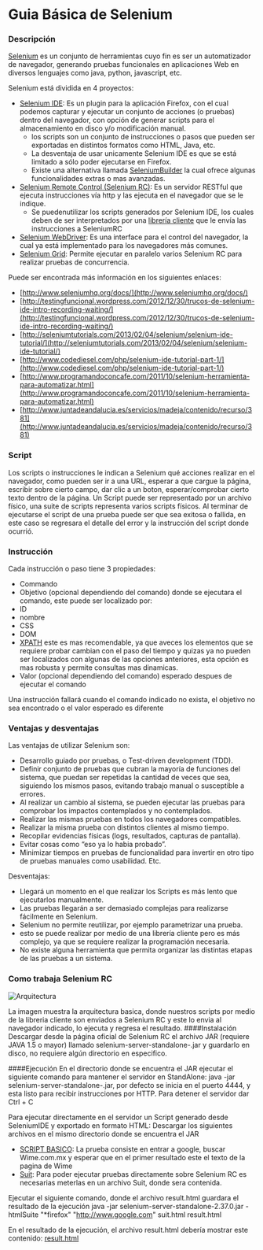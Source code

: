 Guia Básica de Selenium
============

### Descripción
[Selenium](http://www.seleniumhq.org/ "Selenium") es un conjunto de herramientas cuyo fin es ser un automatizador de navegador, generando pruebas funcionales en aplicaciones Web en diversos lenguajes como java, python, javascript, etc.

Selenium está dividida en 4 proyectos:
* [Selenium IDE](http://docs.seleniumhq.org/projects/ide/): Es un plugin para la aplicación Firefox, con el cual podemos capturar y ejecutar un conjunto de acciones (o pruebas) dentro del navegador, con opción de generar scripts para el almacenamiento en disco y/o modificación manual.
  * los scripts son un conjunto de instrucciones o pasos que pueden ser exportadas en distintos formatos como HTML, Java, etc.
  * La desventaja de usar unicamente Selenium IDE es que se está limitado a sólo poder ejecutarse en Firefox.
  * Existe una alternativa llamada [SeleniumBuilder](http://sebuilder.github.io/se-builder/) la cual ofrece algunas funcionalidades extras o mas avanzadas.
* [Selenium Remote Control (Selenium RC)](http://docs.seleniumhq.org/projects/remote-control/): Es un servidor RESTful que ejecuta instrucciones vía http y las ejecuta en el navegador que se le indique.
  * Se puedenutilizar los scripts generados por Selenium IDE, los cuales deben de ser interpretados por una [librería cliente](https://github.com/search?q=selenium+rc&type=Repositories&ref=searchresults) que le envía las instrucciones a SeleniumRC
* [Selenium WebDriver](http://docs.seleniumhq.org/projects/webdriver/): Es una interface para el control del navegador, la cual ya está implementado para los navegadores más comunes.
* [Selenium Grid](http://docs.seleniumhq.org/projects/webdriver/): Permite ejecutar en paralelo varios Selenium RC para realizar pruebas de concurrencia.

Puede ser encontrada más información en los siguientes enlaces:
 * [http://www.seleniumhq.org/docs/](http://www.seleniumhq.org/docs/)
 * [http://testingfuncional.wordpress.com/2012/12/30/trucos-de-selenium-ide-intro-recording-waiting/](http://testingfuncional.wordpress.com/2012/12/30/trucos-de-selenium-ide-intro-recording-waiting/)
 * [http://seleniumtutorials.com/2013/02/04/selenium/selenium-ide-tutorial/](http://seleniumtutorials.com/2013/02/04/selenium/selenium-ide-tutorial/)
 * [http://www.codediesel.com/php/selenium-ide-tutorial-part-1/](http://www.codediesel.com/php/selenium-ide-tutorial-part-1/)
 * [http://www.programandoconcafe.com/2011/10/selenium-herramienta-para-automatizar.html](http://www.programandoconcafe.com/2011/10/selenium-herramienta-para-automatizar.html)
 * [http://www.juntadeandalucia.es/servicios/madeja/contenido/recurso/381](http://www.juntadeandalucia.es/servicios/madeja/contenido/recurso/381)

### Script
Los scripts o instrucciones le indican a Selenium qué acciones realizar en el navegador, como pueden ser ir a una URL, esperar a que cargue la página, escribir sobre cierto campo, dar clic a un boton, esperar/comprobar cierto texto dentro de la página.
Un Script puede ser representado por un archivo físico, una suite de scripts representa varios scripts físicos. Al terminar de ejecutarse el script de una prueba puede ser que sea exitosa o fallida, en este caso se regresara el detalle del error y la instrucción del script donde ocurrió.

### Instrucción
Cada instrucción o paso tiene 3 propiedades:
 * Commando
 * Objetivo (opcional dependiendo del comando) donde se ejecutara el comando, este puede ser localizado por:
  * ID
  * nombre
  * CSS
  * DOM
  * [XPATH](http://www.w3.org/TR/xpath/) este es mas recomendable, ya que aveces los elementos que se requiere probar cambian con el paso del tiempo y quizas ya no pueden ser localizados con algunas de las opciones anteriores, esta opción es mas robusta y permite consultas mas dinamicas.
 * Valor (opcional dependiendo del comando) esperado despues de ejecutar el comando

Una instrucción fallará cuando el comando indicado no exista, el objetivo no sea encontrado o el valor esperado es diferente

### Ventajas y desventajas
Las ventajas de utilizar Selenium son:
 * Desarrollo guiado por pruebas, o Test-driven development (TDD).
 * Definir conjunto de pruebas que cubran la mayoría de funciones del sistema, que puedan ser repetidas la cantidad de veces que sea, siguiendo los mismos pasos, evitando trabajo manual o susceptible a errores.
 * Al realizar un cambio al sistema, se pueden ejecutar las pruebas para comprobar los impactos contemplados y no contemplados.
 * Realizar las mismas pruebas en todos los navegadores compatibles.
 * Realizar la misma prueba con distintos clientes al mismo tiempo.
 * Recopilar evidencias físicas (logs, resultados, capturas de pantalla).
 * Evitar cosas como “eso ya lo habia probado”.
 * Minimizar tiempos en pruebas de funcionalidad para invertir en otro tipo de pruebas manuales como usabilidad.
Etc.

Desventajas:
 * Llegará un momento en el que realizar los Scripts es más lento que ejecutarlos manualmente.
 * Las pruebas llegarán a ser demasiado complejas para realizarse fácilmente en Selenium.
 * Selenium no permite reutilizar, por ejemplo parametrizar una prueba.
  * esto se puede realizar por medio de una librería cliente pero es más complejo, ya que se requiere realizar la programación necesaria.
 * No existe alguna herramienta que permita organizar las distintas etapas de las pruebas a un sistema.

### Como trabaja Selenium RC
![Arquitectura](http://www.seleniumhq.org/docs/_images/chapt5_img01_Architecture_Diagram_Simple.png)

La imagen muestra la arquitectura basica, donde nuestros scripts por medio de la libreria cliente son enviados a Selenium RC y este lo envia al navegador indicado, lo ejecuta y regresa el resultado.
####Instalación
Descargar desde la página oficial de Selenium RC el archivo JAR (requiere JAVA 1.5 o mayor) llamado selenium-server-standalone-<version-number>.jar y guardarlo en disco, no requiere algún directorio en especifico.

####Ejecución
En el directorio donde se encuentra el JAR ejecutar el siguiente comando para mantener el servidor en StandAlone:
java -jar selenium-server-standalone-<version-number>.jar, por defecto se inicia en el puerto 4444, y esta listo para recibir instrucciones por HTTP.
Para detener el servidor dar Ctrl + C

Para ejecutar directamente en el servidor un Script generado desde SeleniumIDE y exportado en formato HTML:
Descargar los siguientes archivos en el mismo directorio donde se encuentra el JAR 
 * [SCRIPT BASICO](https://raw.github.com/fdeandao/guiaselenium/master/script_basico.html): La prueba consiste en entrar a google, buscar Wime.com.mx y esperar que en el primer resultado este el texto de la pagina de Wime
 * [Suit](https://raw.github.com/fdeandao/guiaselenium/master/suit.html): Para poder ejecutar pruebas directamente sobre Selenium RC es necesarias meterlas en un archivo Suit, donde sera contenida.
 
Ejecutar el siguiente comando, donde el archivo result.html guardara el resultado de la ejecución
java -jar selenium-server-standalone-2.37.0.jar -htmlSuite "*firefox" "http://www.google.com" suit.html result.html

En el resultado de la ejecución, el archivo result.html debería mostrar este contenido:
[result.html](http://htmlpreview.github.io/?https://github.com/fdeandao/guiaselenium/blob/master/result.html)
